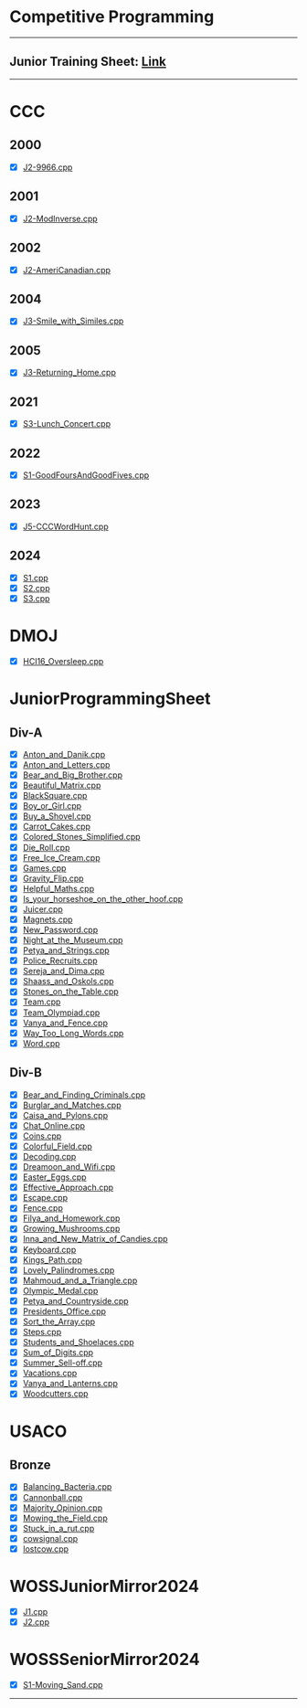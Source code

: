 # Competitive Programming
---
## Junior Training Sheet: [Link](https://docs.google.com/spreadsheets/d/1b5Z5IgLR7RHhMNnnS_nccTdA33M0H4g9JeX6LME3wHQ/edit?usp=sharing)
---
# CCC
## 2000
- [x] [J2-9966.cpp](https://github.com/ZeendaBean24/KitchenV2/blob/master/CCC/2000/J2-9966.cpp)
## 2001
- [x] [J2-ModInverse.cpp](https://github.com/ZeendaBean24/KitchenV2/blob/master/CCC/2001/J2-ModInverse.cpp)
## 2002
- [x] [J2-AmeriCanadian.cpp](https://github.com/ZeendaBean24/KitchenV2/blob/master/CCC/2002/J2-AmeriCanadian.cpp)
## 2004
- [x] [J3-Smile_with_Similes.cpp](https://github.com/ZeendaBean24/KitchenV2/blob/master/CCC/2004/J3-Smile_with_Similes.cpp)
## 2005
- [x] [J3-Returning_Home.cpp](https://github.com/ZeendaBean24/KitchenV2/blob/master/CCC/2005/J3-Returning_Home.cpp)
## 2021
- [x] [S3-Lunch_Concert.cpp](https://github.com/ZeendaBean24/KitchenV2/blob/master/CCC/2021/S3-Lunch_Concert.cpp)
## 2022
- [x] [S1-GoodFoursAndGoodFives.cpp](https://github.com/ZeendaBean24/KitchenV2/blob/master/CCC/2022/S1-GoodFoursAndGoodFives.cpp)
## 2023
- [x] [J5-CCCWordHunt.cpp](https://github.com/ZeendaBean24/KitchenV2/blob/master/CCC/2023/J5-CCCWordHunt.cpp)
## 2024
- [x] [S1.cpp](https://github.com/ZeendaBean24/KitchenV2/blob/master/CCC/2024/S1.cpp)
- [x] [S2.cpp](https://github.com/ZeendaBean24/KitchenV2/blob/master/CCC/2024/S2.cpp)
- [x] [S3.cpp](https://github.com/ZeendaBean24/KitchenV2/blob/master/CCC/2024/S3.cpp)
# DMOJ
- [x] [HCI16_Oversleep.cpp](https://github.com/ZeendaBean24/KitchenV2/blob/master/DMOJ/HCI16_Oversleep.cpp)
# JuniorProgrammingSheet
## Div-A
- [x] [Anton_and_Danik.cpp](https://github.com/ZeendaBean24/KitchenV2/blob/master/JuniorProgrammingSheet/Div-A/Anton_and_Danik.cpp)
- [x] [Anton_and_Letters.cpp](https://github.com/ZeendaBean24/KitchenV2/blob/master/JuniorProgrammingSheet/Div-A/Anton_and_Letters.cpp)
- [x] [Bear_and_Big_Brother.cpp](https://github.com/ZeendaBean24/KitchenV2/blob/master/JuniorProgrammingSheet/Div-A/Bear_and_Big_Brother.cpp)
- [x] [Beautiful_Matrix.cpp](https://github.com/ZeendaBean24/KitchenV2/blob/master/JuniorProgrammingSheet/Div-A/Beautiful_Matrix.cpp)
- [x] [BlackSquare.cpp](https://github.com/ZeendaBean24/KitchenV2/blob/master/JuniorProgrammingSheet/Div-A/BlackSquare.cpp)
- [x] [Boy_or_Girl.cpp](https://github.com/ZeendaBean24/KitchenV2/blob/master/JuniorProgrammingSheet/Div-A/Boy_or_Girl.cpp)
- [x] [Buy_a_Shovel.cpp](https://github.com/ZeendaBean24/KitchenV2/blob/master/JuniorProgrammingSheet/Div-A/Buy_a_Shovel.cpp)
- [x] [Carrot_Cakes.cpp](https://github.com/ZeendaBean24/KitchenV2/blob/master/JuniorProgrammingSheet/Div-A/Carrot_Cakes.cpp)
- [x] [Colored_Stones_Simplified.cpp](https://github.com/ZeendaBean24/KitchenV2/blob/master/JuniorProgrammingSheet/Div-A/Colored_Stones_Simplified.cpp)
- [x] [Die_Roll.cpp](https://github.com/ZeendaBean24/KitchenV2/blob/master/JuniorProgrammingSheet/Div-A/Die_Roll.cpp)
- [x] [Free_Ice_Cream.cpp](https://github.com/ZeendaBean24/KitchenV2/blob/master/JuniorProgrammingSheet/Div-A/Free_Ice_Cream.cpp)
- [x] [Games.cpp](https://github.com/ZeendaBean24/KitchenV2/blob/master/JuniorProgrammingSheet/Div-A/Games.cpp)
- [x] [Gravity_Flip.cpp](https://github.com/ZeendaBean24/KitchenV2/blob/master/JuniorProgrammingSheet/Div-A/Gravity_Flip.cpp)
- [x] [Helpful_Maths.cpp](https://github.com/ZeendaBean24/KitchenV2/blob/master/JuniorProgrammingSheet/Div-A/Helpful_Maths.cpp)
- [x] [Is_your_horseshoe_on_the_other_hoof.cpp](https://github.com/ZeendaBean24/KitchenV2/blob/master/JuniorProgrammingSheet/Div-A/Is_your_horseshoe_on_the_other_hoof.cpp)
- [x] [Juicer.cpp](https://github.com/ZeendaBean24/KitchenV2/blob/master/JuniorProgrammingSheet/Div-A/Juicer.cpp)
- [x] [Magnets.cpp](https://github.com/ZeendaBean24/KitchenV2/blob/master/JuniorProgrammingSheet/Div-A/Magnets.cpp)
- [x] [New_Password.cpp](https://github.com/ZeendaBean24/KitchenV2/blob/master/JuniorProgrammingSheet/Div-A/New_Password.cpp)
- [x] [Night_at_the_Museum.cpp](https://github.com/ZeendaBean24/KitchenV2/blob/master/JuniorProgrammingSheet/Div-A/Night_at_the_Museum.cpp)
- [x] [Petya_and_Strings.cpp](https://github.com/ZeendaBean24/KitchenV2/blob/master/JuniorProgrammingSheet/Div-A/Petya_and_Strings.cpp)
- [x] [Police_Recruits.cpp](https://github.com/ZeendaBean24/KitchenV2/blob/master/JuniorProgrammingSheet/Div-A/Police_Recruits.cpp)
- [x] [Sereja_and_Dima.cpp](https://github.com/ZeendaBean24/KitchenV2/blob/master/JuniorProgrammingSheet/Div-A/Sereja_and_Dima.cpp)
- [x] [Shaass_and_Oskols.cpp](https://github.com/ZeendaBean24/KitchenV2/blob/master/JuniorProgrammingSheet/Div-A/Shaass_and_Oskols.cpp)
- [x] [Stones_on_the_Table.cpp](https://github.com/ZeendaBean24/KitchenV2/blob/master/JuniorProgrammingSheet/Div-A/Stones_on_the_Table.cpp)
- [x] [Team.cpp](https://github.com/ZeendaBean24/KitchenV2/blob/master/JuniorProgrammingSheet/Div-A/Team.cpp)
- [x] [Team_Olympiad.cpp](https://github.com/ZeendaBean24/KitchenV2/blob/master/JuniorProgrammingSheet/Div-A/Team_Olympiad.cpp)
- [x] [Vanya_and_Fence.cpp](https://github.com/ZeendaBean24/KitchenV2/blob/master/JuniorProgrammingSheet/Div-A/Vanya_and_Fence.cpp)
- [x] [Way_Too_Long_Words.cpp](https://github.com/ZeendaBean24/KitchenV2/blob/master/JuniorProgrammingSheet/Div-A/Way_Too_Long_Words.cpp)
- [x] [Word.cpp](https://github.com/ZeendaBean24/KitchenV2/blob/master/JuniorProgrammingSheet/Div-A/Word.cpp)
## Div-B
- [x] [Bear_and_Finding_Criminals.cpp](https://github.com/ZeendaBean24/KitchenV2/blob/master/JuniorProgrammingSheet/Div-B/Bear_and_Finding_Criminals.cpp)
- [x] [Burglar_and_Matches.cpp](https://github.com/ZeendaBean24/KitchenV2/blob/master/JuniorProgrammingSheet/Div-B/Burglar_and_Matches.cpp)
- [x] [Caisa_and_Pylons.cpp](https://github.com/ZeendaBean24/KitchenV2/blob/master/JuniorProgrammingSheet/Div-B/Caisa_and_Pylons.cpp)
- [x] [Chat_Online.cpp](https://github.com/ZeendaBean24/KitchenV2/blob/master/JuniorProgrammingSheet/Div-B/Chat_Online.cpp)
- [x] [Coins.cpp](https://github.com/ZeendaBean24/KitchenV2/blob/master/JuniorProgrammingSheet/Div-B/Coins.cpp)
- [x] [Colorful_Field.cpp](https://github.com/ZeendaBean24/KitchenV2/blob/master/JuniorProgrammingSheet/Div-B/Colorful_Field.cpp)
- [x] [Decoding.cpp](https://github.com/ZeendaBean24/KitchenV2/blob/master/JuniorProgrammingSheet/Div-B/Decoding.cpp)
- [x] [Dreamoon_and_Wifi.cpp](https://github.com/ZeendaBean24/KitchenV2/blob/master/JuniorProgrammingSheet/Div-B/Dreamoon_and_Wifi.cpp)
- [x] [Easter_Eggs.cpp](https://github.com/ZeendaBean24/KitchenV2/blob/master/JuniorProgrammingSheet/Div-B/Easter_Eggs.cpp)
- [x] [Effective_Approach.cpp](https://github.com/ZeendaBean24/KitchenV2/blob/master/JuniorProgrammingSheet/Div-B/Effective_Approach.cpp)
- [x] [Escape.cpp](https://github.com/ZeendaBean24/KitchenV2/blob/master/JuniorProgrammingSheet/Div-B/Escape.cpp)
- [x] [Fence.cpp](https://github.com/ZeendaBean24/KitchenV2/blob/master/JuniorProgrammingSheet/Div-B/Fence.cpp)
- [x] [Filya_and_Homework.cpp](https://github.com/ZeendaBean24/KitchenV2/blob/master/JuniorProgrammingSheet/Div-B/Filya_and_Homework.cpp)
- [x] [Growing_Mushrooms.cpp](https://github.com/ZeendaBean24/KitchenV2/blob/master/JuniorProgrammingSheet/Div-B/Growing_Mushrooms.cpp)
- [x] [Inna_and_New_Matrix_of_Candies.cpp](https://github.com/ZeendaBean24/KitchenV2/blob/master/JuniorProgrammingSheet/Div-B/Inna_and_New_Matrix_of_Candies.cpp)
- [x] [Keyboard.cpp](https://github.com/ZeendaBean24/KitchenV2/blob/master/JuniorProgrammingSheet/Div-B/Keyboard.cpp)
- [x] [Kings_Path.cpp](https://github.com/ZeendaBean24/KitchenV2/blob/master/JuniorProgrammingSheet/Div-B/Kings_Path.cpp)
- [x] [Lovely_Palindromes.cpp](https://github.com/ZeendaBean24/KitchenV2/blob/master/JuniorProgrammingSheet/Div-B/Lovely_Palindromes.cpp)
- [x] [Mahmoud_and_a_Triangle.cpp](https://github.com/ZeendaBean24/KitchenV2/blob/master/JuniorProgrammingSheet/Div-B/Mahmoud_and_a_Triangle.cpp)
- [x] [Olympic_Medal.cpp](https://github.com/ZeendaBean24/KitchenV2/blob/master/JuniorProgrammingSheet/Div-B/Olympic_Medal.cpp)
- [x] [Petya_and_Countryside.cpp](https://github.com/ZeendaBean24/KitchenV2/blob/master/JuniorProgrammingSheet/Div-B/Petya_and_Countryside.cpp)
- [x] [Presidents_Office.cpp](https://github.com/ZeendaBean24/KitchenV2/blob/master/JuniorProgrammingSheet/Div-B/Presidents_Office.cpp)
- [x] [Sort_the_Array.cpp](https://github.com/ZeendaBean24/KitchenV2/blob/master/JuniorProgrammingSheet/Div-B/Sort_the_Array.cpp)
- [x] [Steps.cpp](https://github.com/ZeendaBean24/KitchenV2/blob/master/JuniorProgrammingSheet/Div-B/Steps.cpp)
- [x] [Students_and_Shoelaces.cpp](https://github.com/ZeendaBean24/KitchenV2/blob/master/JuniorProgrammingSheet/Div-B/Students_and_Shoelaces.cpp)
- [x] [Sum_of_Digits.cpp](https://github.com/ZeendaBean24/KitchenV2/blob/master/JuniorProgrammingSheet/Div-B/Sum_of_Digits.cpp)
- [x] [Summer_Sell-off.cpp](https://github.com/ZeendaBean24/KitchenV2/blob/master/JuniorProgrammingSheet/Div-B/Summer_Sell-off.cpp)
- [x] [Vacations.cpp](https://github.com/ZeendaBean24/KitchenV2/blob/master/JuniorProgrammingSheet/Div-B/Vacations.cpp)
- [x] [Vanya_and_Lanterns.cpp](https://github.com/ZeendaBean24/KitchenV2/blob/master/JuniorProgrammingSheet/Div-B/Vanya_and_Lanterns.cpp)
- [x] [Woodcutters.cpp](https://github.com/ZeendaBean24/KitchenV2/blob/master/JuniorProgrammingSheet/Div-B/Woodcutters.cpp)
# USACO
## Bronze
- [x] [Balancing_Bacteria.cpp](https://github.com/ZeendaBean24/KitchenV2/blob/master/USACO/Bronze/Balancing_Bacteria.cpp)
- [x] [Cannonball.cpp](https://github.com/ZeendaBean24/KitchenV2/blob/master/USACO/Bronze/Cannonball.cpp)
- [x] [Majority_Opinion.cpp](https://github.com/ZeendaBean24/KitchenV2/blob/master/USACO/Bronze/Majority_Opinion.cpp)
- [x] [Mowing_the_Field.cpp](https://github.com/ZeendaBean24/KitchenV2/blob/master/USACO/Bronze/Mowing_the_Field.cpp)
- [x] [Stuck_in_a_rut.cpp](https://github.com/ZeendaBean24/KitchenV2/blob/master/USACO/Bronze/Stuck_in_a_rut.cpp)
- [x] [cowsignal.cpp](https://github.com/ZeendaBean24/KitchenV2/blob/master/USACO/Bronze/cowsignal.cpp)
- [x] [lostcow.cpp](https://github.com/ZeendaBean24/KitchenV2/blob/master/USACO/Bronze/lostcow.cpp)
# WOSSJuniorMirror2024
- [x] [J1.cpp](https://github.com/ZeendaBean24/KitchenV2/blob/master/WOSSJuniorMirror2024/J1.cpp)
- [x] [J2.cpp](https://github.com/ZeendaBean24/KitchenV2/blob/master/WOSSJuniorMirror2024/J2.cpp)
# WOSSSeniorMirror2024
- [x] [S1-Moving_Sand.cpp](https://github.com/ZeendaBean24/KitchenV2/blob/master/WOSSSeniorMirror2024/S1-Moving_Sand.cpp)
---
